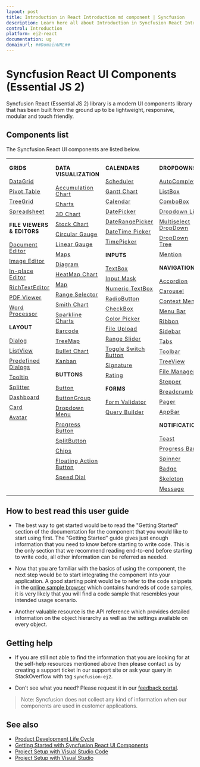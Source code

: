 ```yaml
---
layout: post
title: Introduction in React Introduction md component | Syncfusion
description: Learn here all about Introduction in Syncfusion React Introduction md component of Syncfusion Essential JS 2 and more.
control: Introduction 
platform: ej2-react
documentation: ug
domainurl: ##DomainURL##
---
```


# Syncfusion React UI Components (Essential JS 2)

Syncfusion React (Essential JS 2) library is a modern UI components library that has been built from the ground up to be lightweight, responsive, modular and touch friendly.

## Components list

The Syncfusion React UI components are listed below.

<style>
<table>
{
border:0 !important;
line-height: 2!important;
}

tr
{
border:0 !important;
}

td
{
border:0 !important;
vertical-align: top;
}

.controlanchorlink
{
text-decoration: none!important;
font-size: 14px!important;
text-align: left!important;
padding: 5px 0px;
letter-spacing: 1px;
}
.controlcategory
{
font-size: 14px!important;
text-align: left!important;
font-weight: bold!important;
letter-spacing: 0.7px;
}
}

</style>

<table id="table" style="border: 0px;">
<tbody>
<colgroup>
<col style="width: 25%">
<col style="width: 25%">
<col style="width: 25%">
<col style="width: 25%">
</colgroup>
</tbody>
<tr>
    <td>
        <div><p class="controlcategory">GRIDS</p></div>
        <div class="controlanchorlink"><a target="_self" href="https://ej2.syncfusion.com/react/documentation/grid/getting-started">DataGrid</a></div>
        <div class="controlanchorlink"><a target="_self" href="https://ej2.syncfusion.com/react/documentation/pivotview/getting-started">Pivot Table</a></div>
        <div class="controlanchorlink"><a target="_self" href="https://ej2.syncfusion.com/react/documentation/treegrid/getting-started">TreeGrid</a></div>
         <div class="controlanchorlink"><a target="_self" href="https://ej2.syncfusion.com/react/documentation/spreadsheet/getting-started">Spreadsheet</a></div>
        <div><p class="controlcategory">FILE VIEWERS & EDITORS</p></div>
        <div class="controlanchorlink"><a target="_self" href="https://ej2.syncfusion.com/react/documentation/document-editor/getting-started">Document Editor</a></div>
        <div class="controlanchorlink"><a target="_self" href="https://ej2.syncfusion.com/react/documentation/image-editor/getting-started">Image Editor</a></div>
        <div class="controlanchorlink"><a target="_self" href="https://ej2.syncfusion.com/react/documentation/inplace-editor/getting-started">In-place Editor</a></div>
        <div class="controlanchorlink"><a target="_self" href="https://ej2.syncfusion.com/react/documentation/rich-text-editor/getting-started">RichTextEditor</a></div>
        <div class="controlanchorlink"><a target="_self" href="https://ej2.syncfusion.com/react/documentation/pdfviewer/getting-started">PDF Viewer</a></div>
        <div class="controlanchorlink"><a target="_self" href="https://ej2.syncfusion.com/react/documentation/document-editor/getting-started">Word Processor</a></div>
        <div><p class="controlcategory">LAYOUT</p></div>
        <div class="controlanchorlink"><a target="_self" href="https://ej2.syncfusion.com/react/documentation/dialog/getting-started">Dialog</a></div>
        <div class="controlanchorlink"><a target="_self" href="https://ej2.syncfusion.com/react/documentation/listview/getting-started">ListView</a></div>
        <div class="controlanchorlink"><a target="_self" href="https://ej2.syncfusion.com/react/documentation/predefined-dialogs/getting-started">Predefined Dialogs</a></div>
        <div class="controlanchorlink"><a target="_self" href="https://ej2.syncfusion.com/react/documentation/tooltip/getting-started">Tooltip</a></div>
        <div class="controlanchorlink"><a target="_self" href="https://ej2.syncfusion.com/react/documentation/splitter/getting-started">Splitter</a></div>
        <div class="controlanchorlink"><a target="_self" href="https://ej2.syncfusion.com/react/documentation/dashboard-layout/getting-started">Dashboard</a></div>
        <div class="controlanchorlink"><a target="_self" href="https://ej2.syncfusion.com/react/documentation/card/getting-started">Card</a></div>
        <div class="controlanchorlink"><a target="_self" href="https://ej2.syncfusion.com/react/documentation/avatar/getting-started">Avatar</a></div>
    </td>
    <td>
        <div><p class="controlcategory">DATA VISUALIZATION</p></div>
        <div class="controlanchorlink"><a target="_self" href="https://ej2.syncfusion.com/react/documentation/accumulation-chart/getting-started">Accumulation Chart</a></div>
        <div class="controlanchorlink"><a target="_self" href="https://ej2.syncfusion.com/react/documentation/chart/getting-started">Charts</a></div>
        <div class="controlanchorlink"><a target="_self" href="https://ej2.syncfusion.com/react/documentation/3d-chart/getting-started">3D Chart</a></div>
        <div class="controlanchorlink"><a target="_self" href="https://ej2.syncfusion.com/react/documentation/stock-chart/getting-started">Stock Chart</a></div>
        <div class="controlanchorlink"><a target="_self" href="https://ej2.syncfusion.com/react/documentation/circular-gauge/getting-started">Circular Gauge</a></div>
        <div class="controlanchorlink"><a target="_self" href="https://ej2.syncfusion.com/react/documentation/linear-gauge/getting-started">Linear Gauge</a></div>
        <div class="controlanchorlink"><a target="_self" href="https://ej2.syncfusion.com/react/documentation/maps/getting-started">Maps</a></div>
        <div class="controlanchorlink"><a target="_self" href="https://ej2.syncfusion.com/react/documentation/diagram/getting-started">Diagram </a></div>
        <div class="controlanchorlink"><a target="_self" href="https://ej2.syncfusion.com/react/documentation/heatmap-chart/getting-started">HeatMap Chart</a></div>
        <div class="controlanchorlink"><a target="_self" href="https://ej2.syncfusion.com/react/documentation/maps/getting-started">Map</a></div>
        <div class="controlanchorlink"><a target="_self" href="https://ej2.syncfusion.com/react/documentation/range-navigator/getting-started">Range Selector</a></div>
        <div class="controlanchorlink"><a target="_self" href="https://ej2.syncfusion.com/react/documentation/smithchart/getting-started">Smith Chart</a></div>
        <div class="controlanchorlink"><a target="_self" href="https://ej2.syncfusion.com/react/documentation/sparkline/getting-started">Sparkline Charts</a></div>
        <div class="controlanchorlink"><a target="_self" href="https://ej2.syncfusion.com/react/documentation/barcode/getting-started">Barcode</a></div>
        <div class="controlanchorlink"><a target="_self" href="https://ej2.syncfusion.com/react/documentation/treemap/getting-started">TreeMap</a></div>
        <div class="controlanchorlink"><a target="_self" href="https://ej2.syncfusion.com/react/documentation/bullet-chart/getting-started">Bullet Chart</a></div>
        <div class="controlanchorlink"><a target="_self" href="https://ej2.syncfusion.com/react/documentation/kanban/getting-started">Kanban</a></div>
        <div><p class="controlcategory">BUTTONS</p></div>
        <div class="controlanchorlink"><a target="_self" href="https://ej2.syncfusion.com/react/documentation/button/getting-started">Button</a></div>
        <div class="controlanchorlink"><a target="_self" href="https://ej2.syncfusion.com/react/documentation/button-group/getting-started">ButtonGroup</a></div>
        <div class="controlanchorlink"><a target="_self" href="https://ej2.syncfusion.com/react/documentation/drop-down-button/getting-started">Dropdown Menu</a></div>
        <div class="controlanchorlink"><a target="_self" href="https://ej2.syncfusion.com/react/documentation/progress-button/getting-started">Progress Button</a></div>
        <div class="controlanchorlink"><a target="_self" href="https://ej2.syncfusion.com/react/documentation/split-button/getting-started">SplitButton</a></div>
        <div class="controlanchorlink"><a target="_self" href="https://ej2.syncfusion.com/react/documentation/chips/getting-started">Chips</a></div>
        <div class="controlanchorlink"><a target="_self" href="https://ej2.syncfusion.com/react/documentation/floating-action-button/getting-started">Floating Action Button</a></div>
        <div class="controlanchorlink"><a target="_self" href="https://ej2.syncfusion.com/react/documentation/speed-dial/getting-started">Speed Dial</a></div>
    </td>
    <td>
        <div><p class="controlcategory">CALENDARS</p></div>
        <div class="controlanchorlink"><a target="_self" href="https://ej2.syncfusion.com/react/documentation/schedule/getting-started">Scheduler</a></div>
        <div class="controlanchorlink"><a target="_self" href="https://ej2.syncfusion.com/react/documentation/gantt/getting-started">Gantt Chart</a></div>
        <div class="controlanchorlink"><a target="_self" href="https://ej2.syncfusion.com/react/documentation/calendar/getting-started">Calendar</a></div>
        <div class="controlanchorlink"><a target="_self" href="https://ej2.syncfusion.com/react/documentation/datepicker/getting-started">DatePicker</a></div>
        <div class="controlanchorlink"><a target="_self" href="https://ej2.syncfusion.com/react/documentation/daterangepicker/getting-started">DateRangePicker</a></div>
        <div class="controlanchorlink"><a target="_self" href="https://ej2.syncfusion.com/react/documentation/datetimepicker/getting-started">DateTime Picker</a></div>
        <div class="controlanchorlink"><a target="_self" href="https://ej2.syncfusion.com/react/documentation/timepicker/getting-started">TimePicker</a></div>
        <div><p class="controlcategory">INPUTS</p></div>
        <div class="controlanchorlink"><a target="_self" href="https://ej2.syncfusion.com/react/documentation/textbox/getting-started">TextBox</a></div>
        <div class="controlanchorlink"><a target="_self" href="https://ej2.syncfusion.com/react/documentation/maskedtextbox/getting-started">Input Mask</a></div>
        <div class="controlanchorlink"><a target="_self" href="https://ej2.syncfusion.com/react/documentation/numerictextbox/getting-started">Numeric TextBox</a></div>
        <div class="controlanchorlink"><a target="_self" href="https://ej2.syncfusion.com/react/documentation/radio-button/getting-started">RadioButton</a></div>
        <div class="controlanchorlink"><a target="_self" href="https://ej2.syncfusion.com/react/documentation/check-box/getting-started">CheckBox</a></div>
        <div class="controlanchorlink"><a target="_self" href="https://ej2.syncfusion.com/react/documentation/color-picker/getting-started">Color Picker</a></div>
        <div class="controlanchorlink"><a target="_self" href="https://ej2.syncfusion.com/react/documentation/uploader/getting-started">File Upload</a></div>
        <div class="controlanchorlink"><a target="_self" href="https://ej2.syncfusion.com/react/documentation/range-slider/getting-started">Range Slider</a></div>
        <div class="controlanchorlink"><a target="_self" href="https://ej2.syncfusion.com/react/documentation/switch/getting-started">Toggle Switch Button</a></div>
        <div class="controlanchorlink"><a target="_self" href="https://ej2.syncfusion.com/react/documentation/signature/getting-started">Signature</a></div>
        <div class="controlanchorlink"><a target="_self" href="https://ej2.syncfusion.com/react/documentation/rating/getting-started/">Rating</a></div>
        <div><p class="controlcategory">FORMS</p></div>
        <div class="controlanchorlink"><a target="_self" href="https://ej2.syncfusion.com/react/documentation/form-validator/validation-rules">Form Validator</a></div>
        <div class="controlanchorlink"><a target="_self" href="https://ej2.syncfusion.com/react/documentation/query-builder/getting-started">Query Builder</a></div>
    </td>
    <td>
        <div><p class="controlcategory">DROPDOWNS</p></div>
        <div class="controlanchorlink"><a target="_self" href="https://ej2.syncfusion.com/react/documentation/auto-complete/getting-started">AutoComplete</a></div>
        <div class="controlanchorlink"><a target="_self" href="https://ej2.syncfusion.com/react/documentation/list-box/getting-started">ListBox</a></div>
        <div class="controlanchorlink"><a target="_self" href="https://ej2.syncfusion.com/react/documentation/combo-box/getting-started/">ComboBox</a></div>
        <div class="controlanchorlink"><a target="_self" href="https://ej2.syncfusion.com/react/documentation/drop-down-list/getting-started">Dropdown List</a></div>
        <div class="controlanchorlink"><a target="_self" href="https://ej2.syncfusion.com/react/documentation/multi-select/getting-started/">Multiselect DropDown</a></div>
        <div class="controlanchorlink"><a target="_self" href="https://ej2.syncfusion.com/react/documentation/drop-down-tree/getting-started">DropDown Tree</a></div>
        <div class="controlanchorlink"><a target="_self" href="https://ej2.syncfusion.com/react/documentation/mention/getting-started">Mention</a></div>
        <div><p class="controlcategory">NAVIGATION</p></div>
        <div class="controlanchorlink"><a target="_self" href="https://ej2.syncfusion.com/react/documentation/accordion/getting-started">Accordion</a></div>
        <div class="controlanchorlink"><a target="_self" href="https://ej2.syncfusion.com/react/documentation/carousel/getting-started">Carousel</a></div>
        <div class="controlanchorlink"><a target="_self" href="https://ej2.syncfusion.com/react/documentation/context-menu/getting-started">Context Menu</a></div>
        <div class="controlanchorlink"><a target="_self" href="https://ej2.syncfusion.com/react/documentation/menu/getting-started">Menu Bar</a></div>
        <div class="controlanchorlink"><a target="_self" href="https://ej2.syncfusion.com/react/documentation/ribbon/getting-started">Ribbon</a></div>
        <div class="controlanchorlink"><a target="_self" href="https://ej2.syncfusion.com/react/documentation/sidebar/getting-started">Sidebar</a></div>
        <div class="controlanchorlink"><a target="_self" href="https://ej2.syncfusion.com/react/documentation/tab/getting-started">Tabs</a></div>
        <div class="controlanchorlink"><a target="_self" href="https://ej2.syncfusion.com/react/documentation/toolbar/getting-started">Toolbar</a></div>
        <div class="controlanchorlink"><a target="_self" href="https://ej2.syncfusion.com/react/documentation/treeview/getting-started">TreeView</a></div>
        <div class="controlanchorlink"><a target="_self" href="https://ej2.syncfusion.com/react/documentation/file-manager/getting-started">File Manager</a></div>
        <div class="controlanchorlink"><a target="_self" href="https://ej2.syncfusion.com/react/documentation/stepper/getting-started">Stepper</a></div>
        <div class="controlanchorlink"><a target="_self" href="https://ej2.syncfusion.com/react/documentation/breadcrumb/getting-started">Breadcrumb</a></div>
        <div class="controlanchorlink"><a target="_self" href="https://ej2.syncfusion.com/react/documentation/pager/getting-started">Pager</a></div>
        <div class="controlanchorlink"><a target="_self" href="https://ej2.syncfusion.com/react/documentation/appbar/getting-started">AppBar</a></div>
        <div><p class="controlcategory">NOTIFICATION</p></div>
        <div class="controlanchorlink"><a target="_self" href="https://ej2.syncfusion.com/react/documentation/toast/getting-started">Toast</a></div>
        <div class="controlanchorlink"><a target="_self" href="https://ej2.syncfusion.com/react/documentation/progress-bar/getting-started">Progress Bar</a></div>
        <div class="controlanchorlink"><a target="_self" href="https://ej2.syncfusion.com/react/documentation/spinner/getting-started">Spinner</a></div>
        <div class="controlanchorlink"><a target="_self" href="https://ej2.syncfusion.com/react/documentation/badge/getting-started">Badge</a></div>
        <div class="controlanchorlink"><a target="_self" href="https://ej2.syncfusion.com/react/documentation/skeleton/getting-started">Skeleton</a></div>
        <div class="controlanchorlink"><a target="_self" href="https://ej2.syncfusion.com/react/documentation/message/getting-started">Message</a></div>
    </td>
</tr>
</table>

## How to best read this user guide

* The best way to get started would be to read the "Getting Started" section
of the documentation for the component that you would like to start using first.
The "Getting Started" guide gives just enough information that you need to know
before starting to write code. This is the only section that we recommend reading
end-to-end before starting to write code, all other information can be referred as needed.

* Now that you are familiar with the basics of using the component, the next
step would be to start integrating the component into your application.
A good starting point would be to refer to the code snippets in the
[online sample browser](https://ej2.syncfusion.com/react/demos/#/fluent2/grid/overview) which contains
hundreds of code samples, it is very likely that you will find a code sample that
resembles your intended usage scenario.

* Another valuable resource is the API reference which provides detailed information
on the object hierarchy as well as the settings available on every object.

## Getting help

* If you are still not able to find the information that you are looking for at the
self-help resources mentioned above then please contact us by creating a support
ticket in our support site or ask your query in StackOverflow with tag `syncfusion-ej2`.

* Don’t see what you need? Please request it in our [feedback portal](https://www.syncfusion.com/feedback/react).

>Note: Syncfusion does not collect any kind of information when our components are used in customer applications.

## See also

* [Product Development Life Cycle](https://www.syncfusion.com/support/product-lifecycle/estudio)
* [Getting Started with Syncfusion React UI Components](https://ej2.syncfusion.com/react/documentation/getting-started/quick-start)
* [Project Setup with Visual Studio Code](https://ej2.syncfusion.com/react/documentation/visual-studio-code-integration/create-project)
* [Project Setup with Visual Studio](https://ej2.syncfusion.com/react/documentation/visual-studio-integration/overview)
